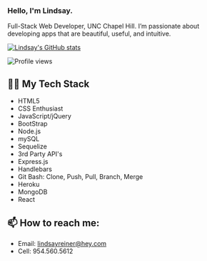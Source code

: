 ### Hello, I'm Lindsay.

Full-Stack Web Developer, UNC Chapel Hill. I’m passionate about developing apps that are beautiful, useful, and intuitive.

[![Lindsay's GitHub stats](https://github-readme-stats.vercel.app/api?username=lindsayreiner&count_private=true&hide=stars&theme=radical)](https://github.com/anuraghazra/github-readme-stats)

![Profile views](https://gpvc.arturio.dev/lindsayreiner)


## 👩‍💻 My Tech Stack
- HTML5
- CSS Enthusiast
- JavaScript/jQuery
- BootStrap
- Node.js
- mySQL
- Sequelize
- 3rd Party API's
- Express.js
- Handlebars
- Git Bash: Clone, Push, Pull, Branch, Merge
- Heroku
- MongoDB
- React

## 📫 How to reach me: 

- Email: lindsayreiner@hey.com
- Cell: 954.560.5612



